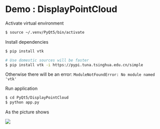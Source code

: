 # Demo : DisplayPointCloud

Activate virtual environment

```bash
$ source ~/.venv/PyQt5/bin/activate
```

Install dependencies

```bash
$ pip install vtk

# Use domestic sources will be faster
$ pip install vtk -i https://pypi.tuna.tsinghua.edu.cn/simple
```

Otherwise there will be an error:  `ModuleNotFoundError: No module named 'vtk'`


Run application

```bash
$ cd PyQt5/DisplayPointCloud
$ python app.py
```

As the picture shows

![](https://static.getiot.tech/PyQt5-DisplayPointCloud-Simple.png)
